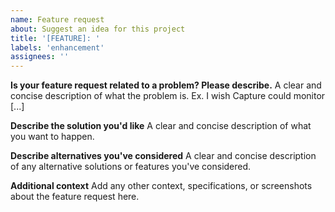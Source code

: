 ```yaml
---
name: Feature request
about: Suggest an idea for this project
title: '[FEATURE]: '
labels: 'enhancement'
assignees: ''
---
```


**Is your feature request related to a problem? Please describe.**
A clear and concise description of what the problem is. Ex. I wish Capture could monitor [...]

**Describe the solution you'd like**
A clear and concise description of what you want to happen.

**Describe alternatives you've considered**
A clear and concise description of any alternative solutions or features you've considered.

**Additional context**
Add any other context, specifications, or screenshots about the feature request here.
